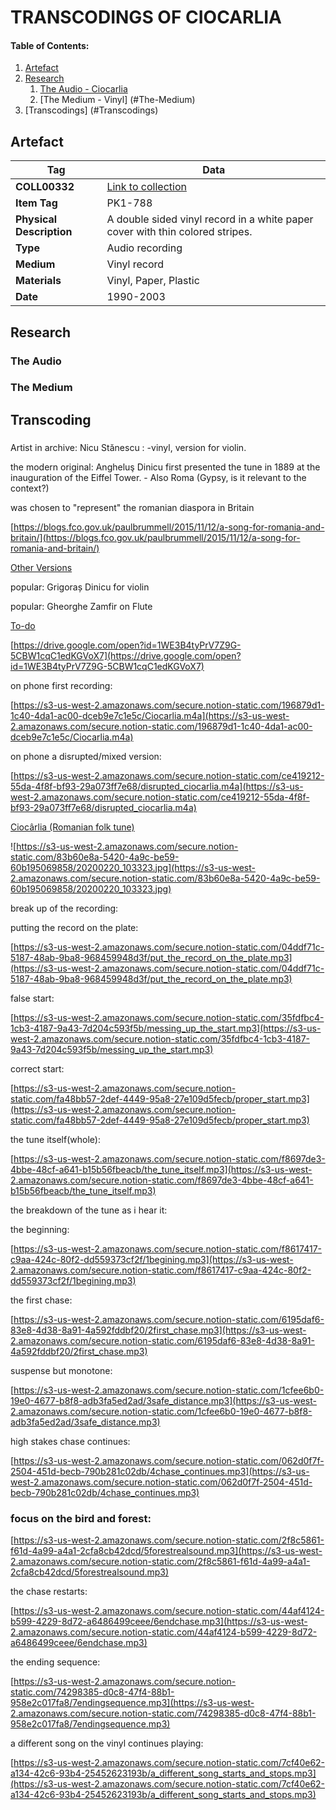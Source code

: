 # TRANSCODINGS OF CIOCARLIA

#### Table of Contents:
1. [Artefact](#Artefact)
2. [Research](#Research)
    1. [The Audio - Ciocarlia](#The-Audio)
    2. [The Medium - Vinyl] (#The-Medium)
3. [Transcodings] (#Transcodings)

## Artefact
| Tag | Data |  
|--|--|
 **COLL00332** | [Link to collection](http://hdl.handle.net/10622/COLL00332)
| **Item Tag** | PK1-788
| **Physical Description** | A double sided vinyl record in a white paper cover with thin colored stripes.
| **Type** | Audio recording
| **Medium** | Vinyl record
| **Materials** | Vinyl, Paper, Plastic
| **Date** | 1990-2003

## Research
### The Audio
### The Medium
## Transcoding
### 
Artist in archive: Nicu Stănescu : -vinyl, version for violin.

the modern original: Angheluş Dinicu first presented the tune in 1889 at the inauguration of the Eiffel Tower. - Also Roma (Gypsy, is it relevant to the context?)

was chosen to "represent" the romanian diaspora in Britain

[https://blogs.fco.gov.uk/paulbrummell/2015/11/12/a-song-for-romania-and-britain/](https://blogs.fco.gov.uk/paulbrummell/2015/11/12/a-song-for-romania-and-britain/)

[Other Versions](https://www.notion.so/7322fdcb139a47c382074e5626fe5ffb)

popular: Grigoraș Dinicu for violin

popular: Gheorghe Zamfir on Flute

[To-do](https://www.notion.so/To-do-1c2b4e502dcc4fc3887f462c98dccf83)

[](https://search.iisg.amsterdam/Record/COLL00332)

[https://drive.google.com/open?id=1WE3B4tyPrV7Z9G-5CBW1cqC1edKGVoX7](https://drive.google.com/open?id=1WE3B4tyPrV7Z9G-5CBW1cqC1edKGVoX7)

on phone first recording:

[https://s3-us-west-2.amazonaws.com/secure.notion-static.com/196879d1-1c40-4da1-ac00-dceb9e7c1e5c/Ciocarlia.m4a](https://s3-us-west-2.amazonaws.com/secure.notion-static.com/196879d1-1c40-4da1-ac00-dceb9e7c1e5c/Ciocarlia.m4a)

on phone a disrupted/mixed version:

[https://s3-us-west-2.amazonaws.com/secure.notion-static.com/ce419212-55da-4f8f-bf93-29a073ff7e68/disrupted_ciocarlia.m4a](https://s3-us-west-2.amazonaws.com/secure.notion-static.com/ce419212-55da-4f8f-bf93-29a073ff7e68/disrupted_ciocarlia.m4a)

[Ciocârlia (Romanian folk tune)](https://en.wikipedia.org/wiki/Cioc%C3%A2rlia_(Romanian_folk_tune))

![https://s3-us-west-2.amazonaws.com/secure.notion-static.com/83b60e8a-5420-4a9c-be59-60b195069858/20200220_103323.jpg](https://s3-us-west-2.amazonaws.com/secure.notion-static.com/83b60e8a-5420-4a9c-be59-60b195069858/20200220_103323.jpg)

break up of the recording:

putting the record on the plate:

[https://s3-us-west-2.amazonaws.com/secure.notion-static.com/04ddf71c-5187-48ab-9ba8-968459948d3f/put_the_record_on_the_plate.mp3](https://s3-us-west-2.amazonaws.com/secure.notion-static.com/04ddf71c-5187-48ab-9ba8-968459948d3f/put_the_record_on_the_plate.mp3)

false start:

[https://s3-us-west-2.amazonaws.com/secure.notion-static.com/35fdfbc4-1cb3-4187-9a43-7d204c593f5b/messing_up_the_start.mp3](https://s3-us-west-2.amazonaws.com/secure.notion-static.com/35fdfbc4-1cb3-4187-9a43-7d204c593f5b/messing_up_the_start.mp3)

correct start:

[https://s3-us-west-2.amazonaws.com/secure.notion-static.com/fa48bb57-2def-4449-95a8-27e109d5fecb/proper_start.mp3](https://s3-us-west-2.amazonaws.com/secure.notion-static.com/fa48bb57-2def-4449-95a8-27e109d5fecb/proper_start.mp3)

the tune itself(whole):

[https://s3-us-west-2.amazonaws.com/secure.notion-static.com/f8697de3-4bbe-48cf-a641-b15b56fbeacb/the_tune_itself.mp3](https://s3-us-west-2.amazonaws.com/secure.notion-static.com/f8697de3-4bbe-48cf-a641-b15b56fbeacb/the_tune_itself.mp3)

the breakdown of the tune as i hear it:

the beginning:

[https://s3-us-west-2.amazonaws.com/secure.notion-static.com/f8617417-c9aa-424c-80f2-dd559373cf2f/1begining.mp3](https://s3-us-west-2.amazonaws.com/secure.notion-static.com/f8617417-c9aa-424c-80f2-dd559373cf2f/1begining.mp3)

the first chase:

[https://s3-us-west-2.amazonaws.com/secure.notion-static.com/6195daf6-83e8-4d38-8a91-4a592fddbf20/2first_chase.mp3](https://s3-us-west-2.amazonaws.com/secure.notion-static.com/6195daf6-83e8-4d38-8a91-4a592fddbf20/2first_chase.mp3)

suspense but monotone:

[https://s3-us-west-2.amazonaws.com/secure.notion-static.com/1cfee6b0-19e0-4677-b8f8-adb3fa5ed2ad/3safe_distance.mp3](https://s3-us-west-2.amazonaws.com/secure.notion-static.com/1cfee6b0-19e0-4677-b8f8-adb3fa5ed2ad/3safe_distance.mp3)

high stakes chase continues:

[https://s3-us-west-2.amazonaws.com/secure.notion-static.com/062d0f7f-2504-451d-becb-790b281c02db/4chase_continues.mp3](https://s3-us-west-2.amazonaws.com/secure.notion-static.com/062d0f7f-2504-451d-becb-790b281c02db/4chase_continues.mp3)

### focus on the bird and forest:

[https://s3-us-west-2.amazonaws.com/secure.notion-static.com/2f8c5861-f61d-4a99-a4a1-2cfa8cb42dcd/5forestrealsound.mp3](https://s3-us-west-2.amazonaws.com/secure.notion-static.com/2f8c5861-f61d-4a99-a4a1-2cfa8cb42dcd/5forestrealsound.mp3)

the chase restarts:

[https://s3-us-west-2.amazonaws.com/secure.notion-static.com/44af4124-b599-4229-8d72-a6486499ceee/6endchase.mp3](https://s3-us-west-2.amazonaws.com/secure.notion-static.com/44af4124-b599-4229-8d72-a6486499ceee/6endchase.mp3)

the ending sequence:

[https://s3-us-west-2.amazonaws.com/secure.notion-static.com/74298385-d0c8-47f4-88b1-958e2c017fa8/7endingsequence.mp3](https://s3-us-west-2.amazonaws.com/secure.notion-static.com/74298385-d0c8-47f4-88b1-958e2c017fa8/7endingsequence.mp3)

a different song on the vinyl continues playing:

[https://s3-us-west-2.amazonaws.com/secure.notion-static.com/7cf40e62-a134-42c6-93b4-25452623193b/a_different_song_starts_and_stops.mp3](https://s3-us-west-2.amazonaws.com/secure.notion-static.com/7cf40e62-a134-42c6-93b4-25452623193b/a_different_song_starts_and_stops.mp3)
